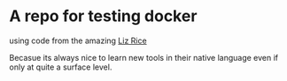 # A repo for testing docker

using code from the amazing [Liz Rice](https://github.com/lizrice/containers-from-scratch)

Becasue its always nice to learn new tools in their native language even if only at quite a surface level. 


